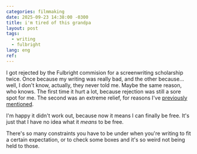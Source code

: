 ```yaml
---
categories: filmmaking
date: 2025-09-23 14:38:00 -0300
title: i'm tired of this grandpa
layout: post
tags:
  - writing
  - fulbright
lang: eng
ref: 
---
```


I got rejected by the Fulbright commision for a screenwriting scholarship twice. Once because my writing was really bad, and the other because... well, I don't know, actually, they never told me. Maybe the same reason, who knows. The first time it hurt a lot, because rejection was still a sore spot for me. The second was an extreme relief, for reasons I've [previously mentioned](https://aeriellz.github.io/filmmaking/2025/09/04/sick-of-my-favorite-thing.html).

I'm happy it didn't work out, because now it means I can finally be free. It's just that I have no idea what it *means* to be free. 

There's so many constraints you have to be under when you're writing to fit a certain expectation, or to check some boxes and it's so weird not being held to those.